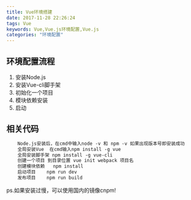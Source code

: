 ```yaml
---
title: Vue环境搭建
date: 2017-11-28 22:26:24
tags: Vue
keywords: Vue,Vue.js环境配置,Vue.js
categories: "环境配置"
---
```

## 环境配置流程
1. 安装Node.js
2. 安装Vue-cli脚手架
3. 初始化一个项目
4. 模块依赖安装
5. 启动
<!--more-->

## 相关代码
```html
    Node.js安装后，在cmd中输入node -v 和 npm -v 如果出现版本号即安装成功
    全局安装Vue  在cmd输入npm install -g vue 
    全局安装脚手架 npm install -g vue-cli
    创建一个项目 到目录位置 vue init webpack 项目名
    创建模块依赖   npm install 
    启动项目    npm run dev
    发布项目    npm run build
```

ps.如果安装过慢，可以使用国内的镜像cnpm!
